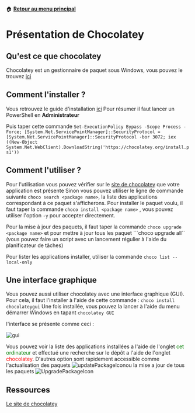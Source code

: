 :house: [**Retour au menu principal**](/TChelp)

# Présentation de Chocolatey

## Qu'est ce que chocolatey

Chocolatey est un gestionnaire de paquet sous Windows, vous pouvez le trouvez [ici](https://chocolatey.org/)

## Comment l'installer ?

Vous retrouvez le guide d'installation [ici](https://chocolatey.org/install)
Pour résumer il faut lancer un PowerShell en **Administrateur**

Puis taper cette commande ``Set-ExecutionPolicy Bypass -Scope Process -Force; [System.Net.ServicePointManager]::SecurityProtocol = [System.Net.ServicePointManager]::SecurityProtocol -bor 3072; iex ((New-Object System.Net.WebClient).DownloadString('https://chocolatey.org/install.ps1'))``

## Comment l'utiliser ?

Pour l'utilisation vous pouvez vérifier sur le [site de chocolatey](https://chocolatey.org/search?q=) que votre application est présente
Sinon vous pouvez utiliser le ligne de commande suivante ``choco search <package name>``, la liste des applications correspondant à ce paquet s'afficherons. Pour installer le paquet voulu, il faut taper la commande ``choco install <package name>`` , vous pouvez utiliser l'option ``-y`` pour accepter directement.

Pour la mise à jour des paquets, il faut taper la commande ``choco upgrade <package name>`` et pour mettre à jour tous les paquet ```choco upgrade all`` (vous pouvez faire un script avec un lancement régulier à l'aide du planificateur de tâches)

Pour lister les applications installer, utiliser la commande ``choco list --local-only``

## Une interface graphique

Vous pouvez aussi utiliser chocolatey avec une interface graphique (GUI). Pour cela, il faut l'installer à l'aide de cette commande : `choco install chocolateygui`
Une fois installée, vous pouvez la lancer à l'aide du menu démarrer Windows en tapant `chocolatey GUI`

l'interface se présente comme ceci :

![gui](img/gui.png)

Vous pouvez voir la liste des applications installées a l'aide de l'onglet <span style="color:green">cet ordinateur</span> et effectué une recherche sur le dépôt a l'aide de l'onglet <span style="color:red">chocolatey</span>. D'autres option sont rapidement accessible comme l'actualisation des paquets ![updatePackageIcon](img/updatePackage.png)ou la mise a jour de tous les paquets ![UpgradePackageIcon](img/upgradePackage.png)

## Ressources

[Le site de chocolatey](https://chocolatey.org/)
